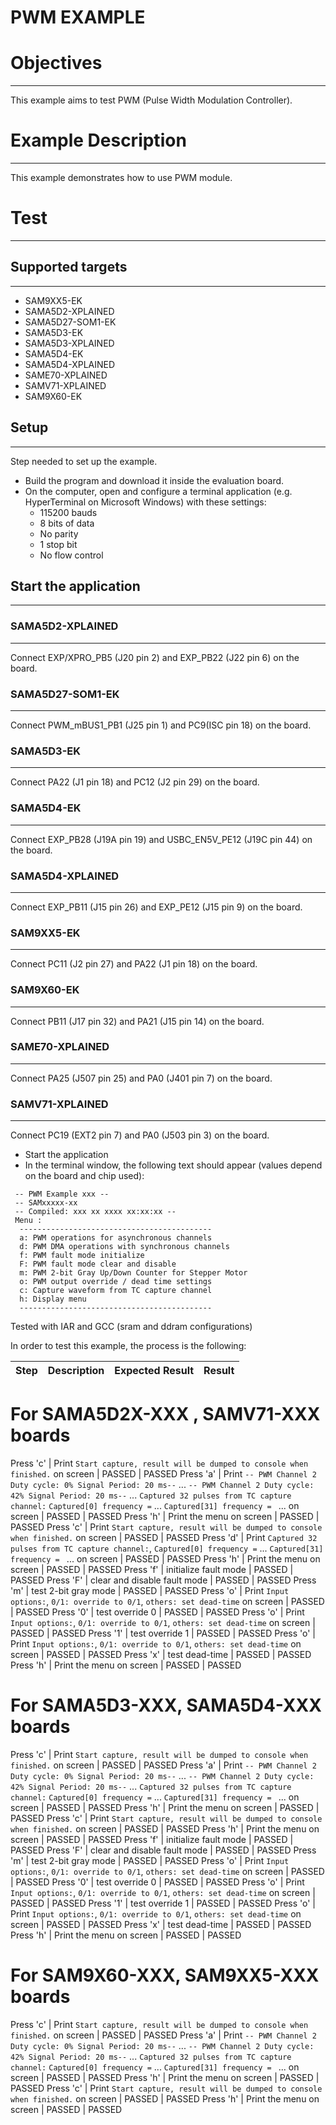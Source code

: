 PWM EXAMPLE
============

# Objectives
------------
This example aims to test PWM (Pulse Width Modulation Controller).


# Example Description
---------------------
This example demonstrates how to use PWM module.


# Test
------
## Supported targets
--------------------
* SAM9XX5-EK
* SAMA5D2-XPLAINED
* SAMA5D27-SOM1-EK
* SAMA5D3-EK
* SAMA5D3-XPLAINED
* SAMA5D4-EK
* SAMA5D4-XPLAINED
* SAME70-XPLAINED
* SAMV71-XPLAINED
* SAM9X60-EK

## Setup
--------
Step needed to set up the example.

* Build the program and download it inside the evaluation board.
* On the computer, open and configure a terminal application (e.g. HyperTerminal
 on Microsoft Windows) with these settings:
	- 115200 bauds
	- 8 bits of data
	- No parity
	- 1 stop bit
	- No flow control

## Start the application
------------------------

### SAMA5D2-XPLAINED 
----------------
Connect EXP/XPRO_PB5 (J20 pin 2) and EXP_PB22 (J22 pin 6) on the board.

### SAMA5D27-SOM1-EK
----------------
Connect PWM_mBUS1_PB1 (J25 pin 1) and PC9(ISC pin 18) on the board.

### SAMA5D3-EK
----------------
Connect PA22 (J1 pin 18) and PC12 (J2 pin 29) on the board.

### SAMA5D4-EK
----------------
Connect EXP_PB28 (J19A pin 19) and USBC_EN5V_PE12 (J19C pin 44) on the board. 

### SAMA5D4-XPLAINED
----------------
Connect EXP_PB11 (J15 pin 26) and EXP_PE12 (J15 pin 9) on the board.

### SAM9XX5-EK
----------------
Connect PC11 (J2 pin 27) and PA22 (J1 pin 18) on the board.

### SAM9X60-EK
----------------
Connect PB11 (J17 pin 32) and PA21 (J15 pin 14) on the board.

### SAME70-XPLAINED
----------------
Connect PA25 (J507 pin 25) and PA0 (J401 pin 7) on the board.

### SAMV71-XPLAINED
----------------
Connect PC19 (EXT2 pin 7) and PA0 (J503 pin 3) on the board.

* Start the application
* In the terminal window, the following text should appear (values depend on the
 board and chip used):
```
 -- PWM Example xxx --
 -- SAMxxxxx-xx
 -- Compiled: xxx xx xxxx xx:xx:xx --
 Menu :
  -------------------------------------------
  a: PWM operations for asynchronous channels
  d: PWM DMA operations with synchronous channels
  f: PWM fault mode initialize
  F: PWM fault mode clear and disable
  m: PWM 2-bit Gray Up/Down Counter for Stepper Motor
  o: PWM output override / dead time settings
  c: Capture waveform from TC capture channel
  h: Display menu
  -------------------------------------------
```

Tested with IAR and GCC (sram and ddram configurations)

In order to test this example, the process is the following:

Step | Description | Expected Result | Result
-----|-------------|-----------------|-------
# For SAMA5D2X-XXX , SAMV71-XXX boards
Press 'c' | Print `Start capture, result will be dumped to console when finished.` on screen | PASSED | PASSED
Press 'a' | Print `-- PWM Channel 2 Duty cycle: 0% Signal Period: 20 ms--` ... `-- PWM Channel 2 Duty cycle: 42% Signal Period: 20 ms--` ... `Captured 32 pulses from TC capture channel:` `Captured[0] frequency =` ... `Captured[31] frequency = ` ... on screen | PASSED | PASSED
Press 'h' | Print the menu on screen | PASSED | PASSED
Press 'c' | Print `Start capture, result will be dumped to console when finished.` on screen | PASSED | PASSED
Press 'd' | Print `Captured 32 pulses from TC capture channel:`, `Captured[0] frequency =` ... `Captured[31] frequency = ` ... on screen | PASSED | PASSED
Press 'h' | Print the menu on screen | PASSED | PASSED
Press 'f' | initialize fault mode | PASSED | PASSED
Press 'F' | clear and disable fault mode | PASSED | PASSED
Press 'm' | test 2-bit gray mode | PASSED | PASSED
Press 'o' | Print `Input options:`, `0/1: override to 0/1`, `others: set dead-time` on screen | PASSED | PASSED
Press '0' | test override 0 | PASSED | PASSED
Press 'o' | Print `Input options:`, `0/1: override to 0/1`, `others: set dead-time` on screen | PASSED | PASSED
Press '1' | test override 1 | PASSED | PASSED
Press 'o' | Print `Input options:`, `0/1: override to 0/1`, `others: set dead-time` on screen | PASSED | PASSED
Press 'x' | test dead-time | PASSED | PASSED
Press 'h' | Print the menu on screen | PASSED | PASSED

# For SAMA5D3-XXX, SAMA5D4-XXX boards
Press 'c' | Print `Start capture, result will be dumped to console when finished.` on screen | PASSED | PASSED
Press 'a' | Print `-- PWM Channel 2 Duty cycle: 0% Signal Period: 20 ms--` ... `-- PWM Channel 2 Duty cycle: 42% Signal Period: 20 ms--` ... `Captured 32 pulses from TC capture channel:` `Captured[0] frequency =` ... `Captured[31] frequency = ` ... on screen | PASSED | PASSED
Press 'h' | Print the menu on screen | PASSED | PASSED
Press 'c' | Print `Start capture, result will be dumped to console when finished.` on screen | PASSED | PASSED
Press 'h' | Print the menu on screen | PASSED | PASSED
Press 'f' | initialize fault mode | PASSED | PASSED
Press 'F' | clear and disable fault mode | PASSED | PASSED
Press 'm' | test 2-bit gray mode | PASSED | PASSED
Press 'o' | Print `Input options:`, `0/1: override to 0/1`, `others: set dead-time` on screen | PASSED | PASSED
Press '0' | test override 0 | PASSED | PASSED
Press 'o' | Print `Input options:`, `0/1: override to 0/1`, `others: set dead-time` on screen | PASSED | PASSED
Press '1' | test override 1 | PASSED | PASSED
Press 'o' | Print `Input options:`, `0/1: override to 0/1`, `others: set dead-time` on screen | PASSED | PASSED
Press 'x' | test dead-time | PASSED | PASSED
Press 'h' | Print the menu on screen | PASSED | PASSED

# For SAM9X60-XXX, SAM9XX5-XXX boards
Press 'c' | Print `Start capture, result will be dumped to console when finished.` on screen | PASSED | PASSED
Press 'a' | Print `-- PWM Channel 2 Duty cycle: 0% Signal Period: 20 ms--` ... `-- PWM Channel 2 Duty cycle: 42% Signal Period: 20 ms--` ... `Captured 32 pulses from TC capture channel:` `Captured[0] frequency =` ... `Captured[31] frequency = ` ... on screen | PASSED | PASSED
Press 'h' | Print the menu on screen | PASSED | PASSED
Press 'c' | Print `Start capture, result will be dumped to console when finished.` on screen | PASSED | PASSED
Press 'h' | Print the menu on screen | PASSED | PASSED

